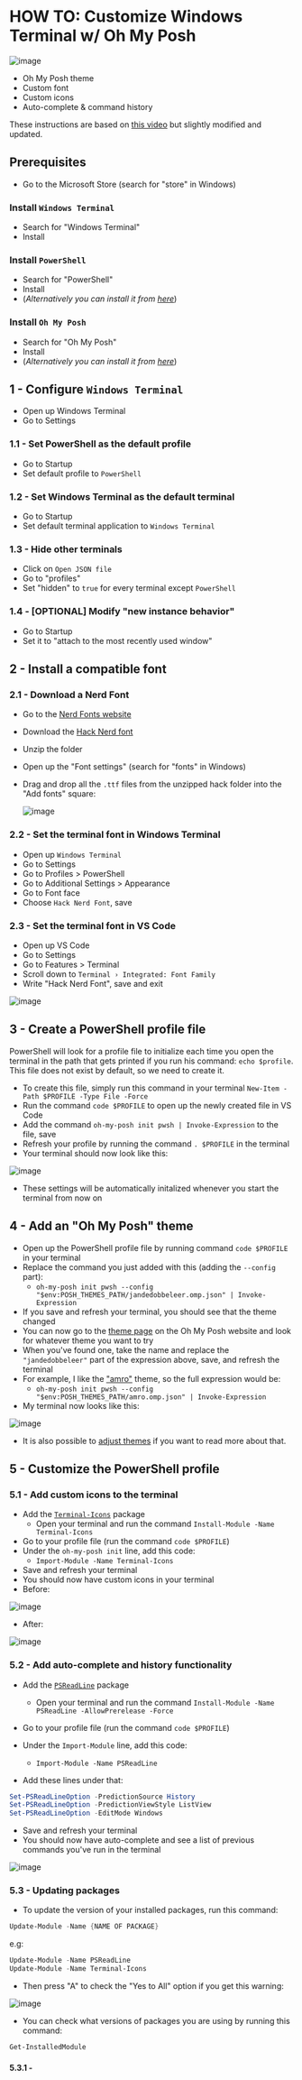 # HOW TO: Customize Windows Terminal w/ Oh My Posh
![image](https://github.com/OscarBennich/windows-terminal-setup-how-to/assets/26872957/9dd538f0-95de-4ffa-a91b-f66fa9238b60)
- Oh My Posh theme
- Custom font
- Custom icons
- Auto-complete & command history
  
These instructions are based on [this video](https://www.youtube.com/watch?v=TY_YKz1uvws) but slightly modified and updated.

## Prerequisites
- Go to the Microsoft Store (search for "store" in Windows)
  
### Install `Windows Terminal`
- Search for "Windows Terminal"
- Install

### Install `PowerShell`
- Search for "PowerShell"
- Install
- (_Alternatively you can install it from [here](https://github.com/PowerShell/PowerShell/releases)_)

### Install `Oh My Posh`
- Search for "Oh My Posh"
- Install
- (_Alternatively you can install it from [here](https://ohmyposh.dev/docs/installation/windows)_)

## 1 - Configure `Windows Terminal`
- Open up Windows Terminal
- Go to Settings

### 1.1 - Set PowerShell as the default profile
- Go to Startup
- Set default profile to `PowerShell`
  
### 1.2 - Set Windows Terminal as the default terminal
- Go to Startup
- Set default terminal application to `Windows Terminal`
  
### 1.3 - Hide other terminals
- Click on `Open JSON file`
- Go to "profiles"
- Set "hidden" to `true` for every terminal except `PowerShell`

### 1.4 - [OPTIONAL] Modify "new instance behavior"
- Go to Startup
- Set it to "attach to the most recently used window"

## 2 - Install a compatible font
### 2.1 - Download a Nerd Font
- Go to the [Nerd Fonts website](https://www.nerdfonts.com/font-downloads)
- Download the [Hack Nerd font](https://github.com/ryanoasis/nerd-fonts/releases/download/v3.0.2/Hack.zip)
- Unzip the folder
- Open up the "Font settings" (search for "fonts" in Windows)
- Drag and drop all the `.ttf` files from the unzipped hack folder into the "Add fonts" square:

  ![image](https://github.com/OscarBennich/windows-terminal-setup-how-to/assets/26872957/e3ebfe1f-550e-43e4-8cba-5ef587be4677)

### 2.2 - Set the terminal font in Windows Terminal
- Open up `Windows Terminal`
- Go to Settings
- Go to Profiles > PowerShell
- Go to Additional Settings > Appearance
- Go to Font face
- Choose `Hack Nerd Font`, save

### 2.3 - Set the terminal font in VS Code
- Open up VS Code
- Go to Settings
- Go to Features > Terminal
- Scroll down to `Terminal › Integrated: Font Family`
- Write "Hack Nerd Font", save and exit

![image](https://github.com/OscarBennich/windows-terminal-setup-how-to/assets/26872957/9a6d9ae2-33c1-493b-9824-aee05a8bd6b0)
 
## 3 - Create a PowerShell profile file
PowerShell will look for a profile file to initialize each time you open the terminal in the path that gets printed if you run his command: `echo $profile`. This file does not exist by default, so we need to create it.

- To create this file, simply run this command in your terminal `New-Item -Path $PROFILE -Type File -Force`
- Run the command `code $PROFILE` to open up the newly created file in VS Code
- Add the command `oh-my-posh init pwsh | Invoke-Expression` to the file, save
- Refresh your profile by running the command `. $PROFILE` in the terminal
- Your terminal should now look like this:

![image](https://github.com/OscarBennich/windows-terminal-setup-how-to/assets/26872957/eb7ebc2a-9739-4181-8ea1-f4a915025f87)
- These settings will be automatically initalized whenever you start the terminal from now on

## 4 - Add an "Oh My Posh" theme
- Open up the PowerShell profile file by running command `code $PROFILE` in your terminal
- Replace the command you just added with this (adding the `--config` part):
  - `oh-my-posh init pwsh --config "$env:POSH_THEMES_PATH/jandedobbeleer.omp.json" | Invoke-Expression`
- If you save and refresh your terminal, you should see that the theme changed
- You can now go to the [theme page](https://ohmyposh.dev/docs/themes) on the Oh My Posh website and look for whatever theme you want to try
- When you've found one, take the name and replace the `"jandedobbeleer"` part of the expression above, save, and refresh the terminal
- For example, I like the ["amro"](https://ohmyposh.dev/docs/themes#amro) theme, so the full expression would be:
  - `oh-my-posh init pwsh --config "$env:POSH_THEMES_PATH/amro.omp.json" | Invoke-Expression`
- My terminal now looks like this:

![image](https://github.com/OscarBennich/windows-terminal-setup-how-to/assets/26872957/5a0e76a0-4f62-4ad1-8658-9c0ad684305c)
- It is also possible to [adjust themes](https://ohmyposh.dev/docs/installation/customize#adjust-a-theme) if you want to read more about that.

## 5 - Customize the PowerShell profile
### 5.1 - Add custom icons to the terminal
- Add the [`Terminal-Icons`](https://www.powershellgallery.com/packages/Terminal-Icons) package
  - Open your terminal and run the command `Install-Module -Name Terminal-Icons`
- Go to your profile file (run the command `code $PROFILE`)
- Under the `oh-my-posh init` line, add this code:
  - `Import-Module -Name Terminal-Icons`
- Save and refresh your terminal
- You should now have custom icons in your terminal
- Before:

![image](https://github.com/OscarBennich/windows-terminal-setup-how-to/assets/26872957/ee0b27c3-4217-4055-9026-87ffc424aac3)

- After:

![image](https://github.com/OscarBennich/windows-terminal-setup-how-to/assets/26872957/a47dc53f-ed4f-4d93-9fac-55be6e36c59b)

### 5.2 - Add auto-complete and history functionality
- Add the [`PSReadLine`](https://www.powershellgallery.com/packages/PSReadLine) package
  - Open your terminal and run the command `Install-Module -Name PSReadLine -AllowPrerelease -Force`
- Go to your profile file (run the command `code $PROFILE`)
- Under the `Import-Module` line, add this code:
  - `Import-Module -Name PSReadLine`

- Add these lines under that:

```ps1
Set-PSReadLineOption -PredictionSource History
Set-PSReadLineOption -PredictionViewStyle ListView
Set-PSReadLineOption -EditMode Windows
```

- Save and refresh your terminal
- You should now have auto-complete and see a list of previous commands you've run in the terminal

![image](https://github.com/OscarBennich/windows-terminal-setup-how-to/assets/26872957/4d6092cf-a269-4f37-9553-f1fb20f42f82)

### 5.3 - Updating packages
- To update the version of your installed packages, run this command:

```ps1
Update-Module -Name {NAME OF PACKAGE}
```

e.g: 

```ps1
Update-Module -Name PSReadLine
Update-Module -Name Terminal-Icons
```

- Then press "A" to check the "Yes to All" option if you get this warning:

![image](https://github.com/OscarBennich/windows-terminal-setup-how-to/assets/26872957/ad413922-c58f-41e8-8dd8-45d79234a2a8)

- You can check what versions of packages you are using by running this command:

```ps1
Get-InstalledModule
```

#### 5.3.1 - 
